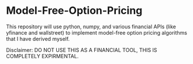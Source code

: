 # Model-Free-Option-Pricing
This repository will use python, numpy, and various financial APIs (like yfinance and wallstreet) to implement model-free option pricing algorithms that I have derived myself.

Disclaimer: DO NOT USE THIS AS A FINANCIAL TOOL, THIS IS COMPLETELY EXPIRMENTAL.
